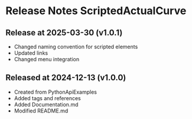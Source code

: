 # Release Notes ScriptedActualCurve

## Release at 2025-03-30 (v1.0.1)

* Changed naming convention for scripted elements
* Updated links
* Changed menu integration

## Released at 2024-12-13 (v1.0.0)

* Created from PythonApiExamples
* Added tags and references
* Added Documentation.md
* Modified README.md
